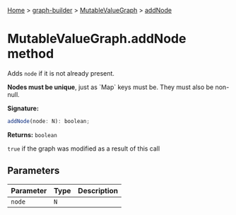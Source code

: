 [Home](./index) &gt; [graph-builder](./graph-builder.md) &gt; [MutableValueGraph](./graph-builder.mutablevaluegraph.md) &gt; [addNode](./graph-builder.mutablevaluegraph.addnode.md)

# MutableValueGraph.addNode method

Adds `node` if it is not already present.

<p><b>Nodes must be unique</b>, just as `Map` keys must be. They must also be non-null.

**Signature:**
```javascript
addNode(node: N): boolean;
```
**Returns:** `boolean`

`true` if the graph was modified as a result of this call

## Parameters

|  Parameter | Type | Description |
|  --- | --- | --- |
|  `node` | `N` |  |

